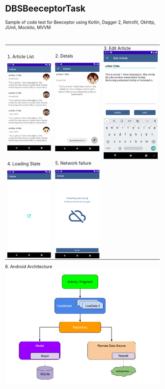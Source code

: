 # DBSBeeceptorTask
Sample of code test for Beeceptor using Kotlin, Dagger 2, Retrofit, Okhttp, JUnit, Mockito, MVVM
<br>
<br>
<br>
<table>
 <tr>
  <td>
<div>1. Article List

<img align="left" src="screens/1.png" /></a>
</div>
</td>
 <td>
<div>
2. Detals

<img align="left" src="screens/2.png"  /></a>
</div>
<td>
<div>
3. Edit Article
 <img align="left" src="screens/3.png" /></a>
</div>

 </td>
 </tr> 
 <tr>
  <td>
<div> 4. Loading State 

<img align="left" src="screens/4.png" /></a>
</div>
</td>
 <td>
<div> 5. Network failure

<img align="left" src="screens/5.png"  /></a>
</div>
<td>
<div>
 
</div>

 </td>
 </tr>
 
 </table>
 
 <p>
 6. Android Architecture
<img align="left" src="screens/final-architecture.png" /></a>
